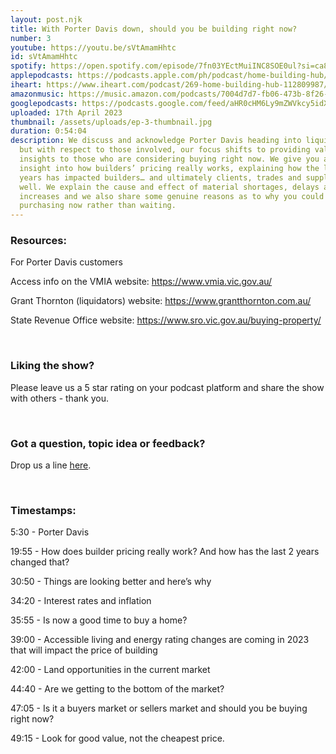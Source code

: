 ```yaml
---
layout: post.njk
title: With Porter Davis down, should you be building right now?
number: 3
youtube: https://youtu.be/sVtAmamHhtc
id: sVtAmamHhtc
spotify: https://open.spotify.com/episode/7fn03YEctMuiINC8SOE0ul?si=ca812446234c4ddf
applepodcasts: https://podcasts.apple.com/ph/podcast/home-building-hub/id1681936589?i=1000609209607
iheart: https://www.iheart.com/podcast/269-home-building-hub-112809987/episode/ep-3-with-porter-davis-113186048/
amazonmusic: https://music.amazon.com/podcasts/7004d7d7-fb06-473b-8f26-8ce9992cac11/episodes/6eb44b3a-1ab7-48e6-8695-14e56c94b14b/home-building-hub-ep-3-with-porter-davis-down-should-you-be-building-right-now
googlepodcasts: https://podcasts.google.com/feed/aHR0cHM6Ly9mZWVkcy5idXp6c3Byb3V0LmNvbS8yMTM5MTU1LnJzcw/episode/QnV6enNwcm91dC0xMjYzNTE1Mg?sa=X&ved=0CAUQkfYCahcKEwj4lNao8rX-AhUAAAAAHQAAAAAQBA
uploaded: 17th April 2023
thumbnail: /assets/uploads/ep-3-thumbnail.jpg
duration: 0:54:04
description: We discuss and acknowledge Porter Davis heading into liquidation,
  but with respect to those involved, our focus shifts to providing valuable
  insights to those who are considering buying right now. We give you a genuine
  insight into how builders’ pricing really works, explaining how the last 2
  years has impacted builders… and ultimately clients, trades and suppliers as
  well. We explain the cause and effect of material shortages, delays and price
  increases and we also share some genuine reasons as to why you could consider
  purchasing now rather than waiting.
---
```

### Resources:

For Porter Davis customers

Access info on the VMIA website: <a href="https://www.vmia.vic.gov.au" id="intext-link" target="_blank">https://www.vmia.vic.gov.au/</a>

Grant Thornton (liquidators) website: <a href="https://www.grantthornton.com.au" id="intext-link" target="_blank">https://www.grantthornton.com.au/</a>

State Revenue Office website: <a href="https://www.sro.vic.gov.au/buying-property" id="intext-link" target="_blank">https://www.sro.vic.gov.au/buying-property/</a>

<br>

### Liking the show?

Please leave us a 5 star rating on your podcast platform and share the show with others - thank you.

<br>

### Got a question, topic idea or feedback?

Drop us a line <a href="/contact" id="intext-link" target="_blank">here</a>.

<br>

### Timestamps:

5:30 - Porter Davis 

19:55 - How does builder pricing really work? And how has the last 2 years changed that? 

30:50 - Things are looking better and here’s why

34:20 - Interest rates and inflation 

35:55 - Is now a good time to buy a home?

39:00 - Accessible living and energy rating changes are coming in 2023 that will impact the price of building

42:00 - Land opportunities in the current market

44:40 - Are we getting to the bottom of the market?

47:05 - Is it a buyers market or sellers market and should you be buying right now?

49:15 - Look for good value, not the cheapest price.
